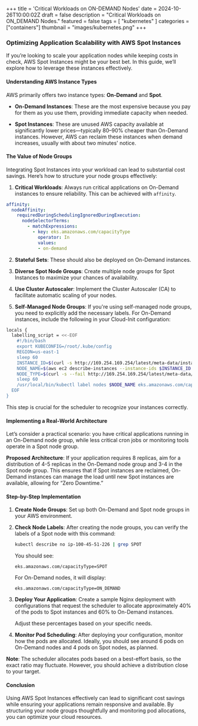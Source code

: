 +++
title = 'Critical Workloads on ON-DEMAND Nodes'
date = 2024-10-26T10:00:02Z
draft = false
description = "Critical Workloads on ON_DEMAND Nodes."
featured = false
tags = [
    "kubernetes"
]
categories = ["containers"]
thumbnail = "images/kubernetes.png"
+++
### Optimizing Application Scalability with AWS Spot Instances
If you’re looking to scale your application nodes while keeping costs in check, AWS Spot Instances might be your best bet. In this guide, we’ll explore how to leverage these instances effectively.
<!-- more -->

#### Understanding AWS Instance Types

AWS primarily offers two instance types: **On-Demand** and **Spot**.

- **On-Demand Instances**: These are the most expensive because you pay for them as you use them, providing immediate capacity when needed.
  
- **Spot Instances**: These are unused AWS capacity available at significantly lower prices—typically 80–90% cheaper than On-Demand instances. However, AWS can reclaim these instances when demand increases, usually with about two minutes' notice.

#### The Value of Node Groups

Integrating Spot Instances into your workload can lead to substantial cost savings. Here’s how to structure your node groups effectively:

1. **Critical Workloads**: Always run critical applications on On-Demand instances to ensure reliability. This can be achieved with `affinity`.
```yaml
affinity:
  nodeAffinity:
    requiredDuringSchedulingIgnoredDuringExecution:
      nodeSelectorTerms:
        - matchExpressions:
          - key: eks.amazonaws.com/capacityType
            operator: In
            values:
            - on-demand
``` 
   
2. **Stateful Sets**: These should also be deployed on On-Demand instances.

3. **Diverse Spot Node Groups**: Create multiple node groups for Spot Instances to maximize your chances of availability.

4. **Use Cluster Autoscaler**: Implement the Cluster Autoscaler (CA) to facilitate automatic scaling of your nodes.

5. **Self-Managed Node Groups**: If you're using self-managed node groups, you need to explicitly add the necessary labels. For On-Demand instances, include the following in your Cloud-Init configuration:

```bash
locals {
  labelling_script = <<-EOF
    #!/bin/bash
    export KUBECONFIG=/root/.kube/config
    REGION=us-east-1
    sleep 60
    INSTANCE_ID=$(curl -s http://169.254.169.254/latest/meta-data/instance-id)
    NODE_NAME=$(aws ec2 describe-instances --instance-ids $INSTANCE_ID --region $REGION --query 'Reservations[0].Instances[0].PrivateDnsName' --output text)
    NODE_TYPE=$(curl -s --fail http://169.254.169.254/latest/meta-data/instance-life-cycle) 
    sleep 60
    /usr/local/bin/kubectl label nodes $NODE_NAME eks.amazonaws.com/capacityType=$NODE_TYPE
  EOF
}
```

This step is crucial for the scheduler to recognize your instances correctly.

#### Implementing a Real-World Architecture

Let’s consider a practical scenario: you have critical applications running in an On-Demand node group, while less critical cron jobs or monitoring tools operate in a Spot node group.

**Proposed Architecture**: If your application requires 8 replicas, aim for a distribution of 4-5 replicas in the On-Demand node group and 3-4 in the Spot node group. This ensures that if Spot instances are reclaimed, On-Demand instances can manage the load until new Spot instances are available, allowing for “Zero Downtime.”

#### Step-by-Step Implementation

1. **Create Node Groups**: Set up both On-Demand and Spot node groups in your AWS environment.

2. **Check Node Labels**: After creating the node groups, you can verify the labels of a Spot node with this command:

   ```bash
   kubectl describe no ip-100-45-51-226 | grep SPOT 
   ```

   You should see:
   ```
   eks.amazonaws.com/capacityType=SPOT
   ```

   For On-Demand nodes, it will display:
   ```
   eks.amazonaws.com/capacityType=ON_DEMAND
   ```

3. **Deploy Your Application**: Create a sample Nginx deployment with configurations that request the scheduler to allocate approximately 40% of the pods to Spot instances and 60% to On-Demand instances.

   Adjust these percentages based on your specific needs.

4. **Monitor Pod Scheduling**: After deploying your configuration, monitor how the pods are allocated. Ideally, you should see around 6 pods on On-Demand nodes and 4 pods on Spot nodes, as planned.

**Note**: The scheduler allocates pods based on a best-effort basis, so the exact ratio may fluctuate. However, you should achieve a distribution close to your target.

#### Conclusion

Using AWS Spot Instances effectively can lead to significant cost savings while ensuring your applications remain responsive and available. By structuring your node groups thoughtfully and monitoring pod allocations, you can optimize your cloud resources.

